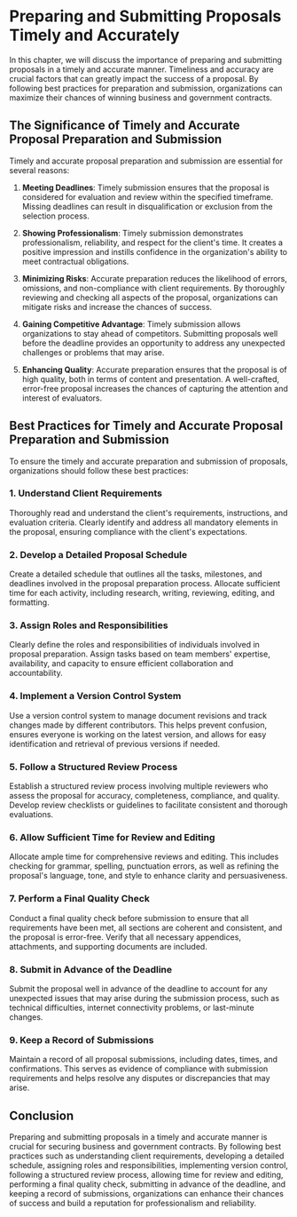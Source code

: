Preparing and Submitting Proposals Timely and Accurately
=================================================================

In this chapter, we will discuss the importance of preparing and submitting proposals in a timely and accurate manner. Timeliness and accuracy are crucial factors that can greatly impact the success of a proposal. By following best practices for preparation and submission, organizations can maximize their chances of winning business and government contracts.

The Significance of Timely and Accurate Proposal Preparation and Submission
---------------------------------------------------------------------------

Timely and accurate proposal preparation and submission are essential for several reasons:

1. **Meeting Deadlines**: Timely submission ensures that the proposal is considered for evaluation and review within the specified timeframe. Missing deadlines can result in disqualification or exclusion from the selection process.

2. **Showing Professionalism**: Timely submission demonstrates professionalism, reliability, and respect for the client's time. It creates a positive impression and instills confidence in the organization's ability to meet contractual obligations.

3. **Minimizing Risks**: Accurate preparation reduces the likelihood of errors, omissions, and non-compliance with client requirements. By thoroughly reviewing and checking all aspects of the proposal, organizations can mitigate risks and increase the chances of success.

4. **Gaining Competitive Advantage**: Timely submission allows organizations to stay ahead of competitors. Submitting proposals well before the deadline provides an opportunity to address any unexpected challenges or problems that may arise.

5. **Enhancing Quality**: Accurate preparation ensures that the proposal is of high quality, both in terms of content and presentation. A well-crafted, error-free proposal increases the chances of capturing the attention and interest of evaluators.

Best Practices for Timely and Accurate Proposal Preparation and Submission
--------------------------------------------------------------------------

To ensure the timely and accurate preparation and submission of proposals, organizations should follow these best practices:

### 1. **Understand Client Requirements**

Thoroughly read and understand the client's requirements, instructions, and evaluation criteria. Clearly identify and address all mandatory elements in the proposal, ensuring compliance with the client's expectations.

### 2. **Develop a Detailed Proposal Schedule**

Create a detailed schedule that outlines all the tasks, milestones, and deadlines involved in the proposal preparation process. Allocate sufficient time for each activity, including research, writing, reviewing, editing, and formatting.

### 3. **Assign Roles and Responsibilities**

Clearly define the roles and responsibilities of individuals involved in proposal preparation. Assign tasks based on team members' expertise, availability, and capacity to ensure efficient collaboration and accountability.

### 4. **Implement a Version Control System**

Use a version control system to manage document revisions and track changes made by different contributors. This helps prevent confusion, ensures everyone is working on the latest version, and allows for easy identification and retrieval of previous versions if needed.

### 5. **Follow a Structured Review Process**

Establish a structured review process involving multiple reviewers who assess the proposal for accuracy, completeness, compliance, and quality. Develop review checklists or guidelines to facilitate consistent and thorough evaluations.

### 6. **Allow Sufficient Time for Review and Editing**

Allocate ample time for comprehensive reviews and editing. This includes checking for grammar, spelling, punctuation errors, as well as refining the proposal's language, tone, and style to enhance clarity and persuasiveness.

### 7. **Perform a Final Quality Check**

Conduct a final quality check before submission to ensure that all requirements have been met, all sections are coherent and consistent, and the proposal is error-free. Verify that all necessary appendices, attachments, and supporting documents are included.

### 8. **Submit in Advance of the Deadline**

Submit the proposal well in advance of the deadline to account for any unexpected issues that may arise during the submission process, such as technical difficulties, internet connectivity problems, or last-minute changes.

### 9. **Keep a Record of Submissions**

Maintain a record of all proposal submissions, including dates, times, and confirmations. This serves as evidence of compliance with submission requirements and helps resolve any disputes or discrepancies that may arise.

Conclusion
----------

Preparing and submitting proposals in a timely and accurate manner is crucial for securing business and government contracts. By following best practices such as understanding client requirements, developing a detailed schedule, assigning roles and responsibilities, implementing version control, following a structured review process, allowing time for review and editing, performing a final quality check, submitting in advance of the deadline, and keeping a record of submissions, organizations can enhance their chances of success and build a reputation for professionalism and reliability.
